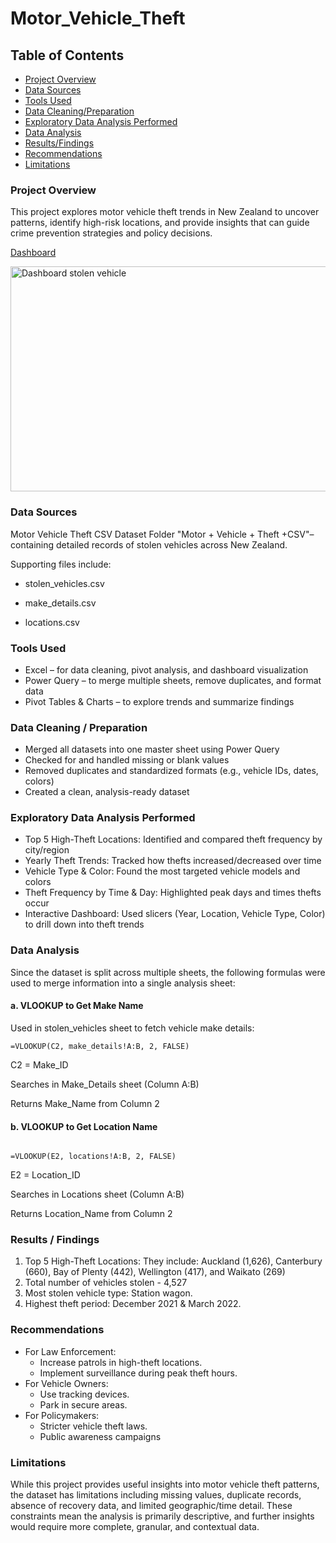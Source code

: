# Motor_Vehicle_Theft

## Table of Contents
- [Project Overview](#project-overview)
- [Data Sources](#data-sources)
- [Tools Used](#tools-used)
- [Data Cleaning/Preparation](#data-cleaning--preparation)
- [Exploratory Data Analysis Performed](#exploratory-data-analysis-performed)
- [Data Analysis](#data-analysis)
- [Results/Findings](#results--findings)
- [Recommendations](#recommendations)
- [Limitations](#limitations)

### Project Overview
This project explores motor vehicle theft trends in New Zealand to uncover patterns, identify high-risk locations, and provide insights that can guide crime prevention strategies and policy decisions.

[Dashboard](dashboard-stolen-vehicle)

<img width="718" height="360" alt="Dashboard stolen vehicle" src="https://github.com/user-attachments/assets/e4a7c54b-9a9d-4f17-a55c-c1ce228ba03c" />

### Data Sources
Motor Vehicle Theft CSV Dataset Folder "Motor + Vehicle + Theft +CSV"– containing detailed records of stolen vehicles across New Zealand.

Supporting files include:

- stolen_vehicles.csv

- make_details.csv

- locations.csv

### Tools Used
- Excel – for data cleaning, pivot analysis, and dashboard visualization
- Power Query – to merge multiple sheets, remove duplicates, and format data
- Pivot Tables & Charts – to explore trends and summarize findings

### Data Cleaning / Preparation

- Merged all datasets into one master sheet using Power Query
- Checked for and handled missing or blank values
- Removed duplicates and standardized formats (e.g., vehicle IDs, dates, colors)
- Created a clean, analysis-ready dataset

### Exploratory Data Analysis Performed

- Top 5 High-Theft Locations: Identified and compared theft frequency by city/region
- Yearly Theft Trends: Tracked how thefts increased/decreased over time
- Vehicle Type & Color: Found the most targeted vehicle models and colors
- Theft Frequency by Time & Day: Highlighted peak days and times thefts occur
- Interactive Dashboard: Used slicers (Year, Location, Vehicle Type, Color) to drill down into theft trends

### Data Analysis

Since the dataset is split across multiple sheets, the following formulas were used to merge information into a single analysis sheet: 

 #### a. VLOOKUP to Get Make Name 

Used in stolen_vehicles sheet to fetch vehicle make details: 

```
=VLOOKUP(C2, make_details!A:B, 2, FALSE)

```

C2 = Make_ID 

Searches in Make_Details sheet (Column A:B) 

Returns Make_Name from Column 2


 ####  b. VLOOKUP to Get Location Name 

```

=VLOOKUP(E2, locations!A:B, 2, FALSE)

```

E2 = Location_ID 

Searches in Locations sheet (Column A:B) 

Returns Location_Name from Column 2 

### Results / Findings

1. Top 5 High-Theft Locations: They include: Auckland (1,626), Canterbury (660), Bay of Plenty (442), Wellington (417), and Waikato (269)
2. Total number of vehicles stolen - 4,527
3. Most stolen vehicle type: Station wagon.
4. Highest theft period: December 2021 & March 2022.

### Recommendations
- For Law Enforcement:
  - Increase patrols in high-theft locations.
  - Implement surveillance during peak theft hours.
- For Vehicle Owners:
  - Use tracking devices.
  - Park in secure areas.
- For Policymakers:
  - Stricter vehicle theft laws.
  - Public awareness campaigns

### Limitations
While this project provides useful insights into motor vehicle theft patterns, the dataset has limitations including missing values, duplicate records, absence of recovery data, and limited geographic/time detail. These constraints mean the analysis is primarily descriptive, and further insights would require more complete, granular, and contextual data.



  
